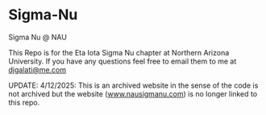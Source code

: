 # Sigma-Nu
Sigma Nu @ NAU

This Repo is for the Eta Iota Sigma Nu chapter at Northern Arizona University. If you have any questions feel free to email them to me at djgalati@me.com


UPDATE: 4/12/2025: This is an archived website in the sense of the code is not archived but the website (www.nausigmanu.com) is no longer linked to this repo.
